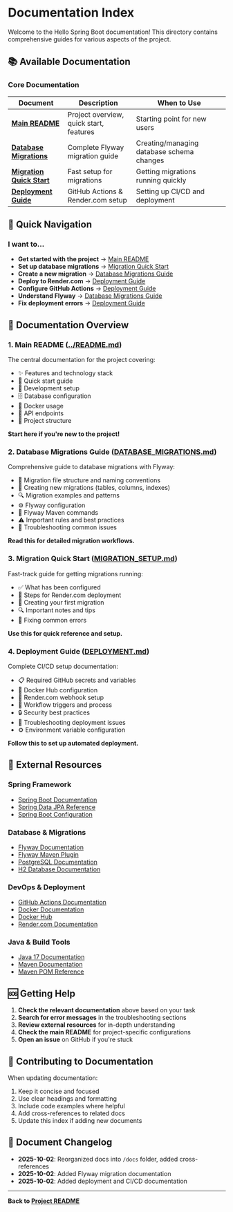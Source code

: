 # Documentation Index

Welcome to the Hello Spring Boot documentation! This directory contains comprehensive guides for various aspects of the project.

## 📚 Available Documentation

### Core Documentation

| Document | Description | When to Use |
|----------|-------------|-------------|
| [**Main README**](../README.md) | Project overview, quick start, features | Starting point for new users |
| [**Database Migrations**](./DATABASE_MIGRATIONS.md) | Complete Flyway migration guide | Creating/managing database schema changes |
| [**Migration Quick Start**](./MIGRATION_SETUP.md) | Fast setup for migrations | Getting migrations running quickly |
| [**Deployment Guide**](./DEPLOYMENT.md) | GitHub Actions & Render.com setup | Setting up CI/CD and deployment |

## 🎯 Quick Navigation

### I want to...

- **Get started with the project** → [Main README](../README.md)
- **Set up database migrations** → [Migration Quick Start](./MIGRATION_SETUP.md)
- **Create a new migration** → [Database Migrations Guide](./DATABASE_MIGRATIONS.md#how-to-create-a-new-migration)
- **Deploy to Render.com** → [Deployment Guide](./DEPLOYMENT.md)
- **Configure GitHub Actions** → [Deployment Guide](./DEPLOYMENT.md#required-repository-configuration)
- **Understand Flyway** → [Database Migrations Guide](./DATABASE_MIGRATIONS.md)
- **Fix deployment errors** → [Deployment Guide](./DEPLOYMENT.md#troubleshooting)

## 📖 Documentation Overview

### 1. Main README ([../README.md](../README.md))

The central documentation for the project covering:
- ✨ Features and technology stack
- 🚀 Quick start guide
- 🔧 Development setup
- 🗄️ Database configuration
- 🐳 Docker usage
- 📡 API endpoints
- 📁 Project structure

**Start here if you're new to the project!**

### 2. Database Migrations Guide ([DATABASE_MIGRATIONS.md](./DATABASE_MIGRATIONS.md))

Comprehensive guide to database migrations with Flyway:
- 📁 Migration file structure and naming conventions
- 📝 Creating new migrations (tables, columns, indexes)
- 🔍 Migration examples and patterns
- ⚙️ Flyway configuration
- 🔧 Flyway Maven commands
- ⚠️ Important rules and best practices
- 🐛 Troubleshooting common issues

**Read this for detailed migration workflows.**

### 3. Migration Quick Start ([MIGRATION_SETUP.md](./MIGRATION_SETUP.md))

Fast-track guide for getting migrations running:
- ✅ What has been configured
- 🚀 Steps for Render.com deployment
- 📝 Creating your first migration
- 🔍 Important notes and tips
- 🐛 Fixing common errors

**Use this for quick reference and setup.**

### 4. Deployment Guide ([DEPLOYMENT.md](./DEPLOYMENT.md))

Complete CI/CD setup documentation:
- 📋 Required GitHub secrets and variables
- 🐳 Docker Hub configuration
- 🔗 Render.com webhook setup
- 🔄 Workflow triggers and process
- 🔒 Security best practices
- 🐛 Troubleshooting deployment issues
- ⚙️ Environment variable configuration

**Follow this to set up automated deployment.**

## 🔗 External Resources

### Spring Framework
- [Spring Boot Documentation](https://docs.spring.io/spring-boot/docs/current/reference/html/)
- [Spring Data JPA Reference](https://docs.spring.io/spring-data/jpa/docs/current/reference/html/)
- [Spring Boot Configuration](https://docs.spring.io/spring-boot/docs/current/reference/html/application-properties.html)

### Database & Migrations
- [Flyway Documentation](https://flywaydb.org/documentation/)
- [Flyway Maven Plugin](https://flywaydb.org/documentation/usage/maven/)
- [PostgreSQL Documentation](https://www.postgresql.org/docs/)
- [H2 Database Documentation](http://www.h2database.com/html/main.html)

### DevOps & Deployment
- [GitHub Actions Documentation](https://docs.github.com/en/actions)
- [Docker Documentation](https://docs.docker.com/)
- [Docker Hub](https://docs.docker.com/docker-hub/)
- [Render.com Documentation](https://render.com/docs)

### Java & Build Tools
- [Java 17 Documentation](https://docs.oracle.com/en/java/javase/17/)
- [Maven Documentation](https://maven.apache.org/guides/)
- [Maven POM Reference](https://maven.apache.org/pom.html)

## 🆘 Getting Help

1. **Check the relevant documentation** above based on your task
2. **Search for error messages** in the troubleshooting sections
3. **Review external resources** for in-depth understanding
4. **Check the main README** for project-specific configurations
5. **Open an issue** on GitHub if you're stuck

## 🤝 Contributing to Documentation

When updating documentation:
1. Keep it concise and focused
2. Use clear headings and formatting
3. Include code examples where helpful
4. Add cross-references to related docs
5. Update this index if adding new documents

## 📝 Document Changelog

- **2025-10-02**: Reorganized docs into `/docs` folder, added cross-references
- **2025-10-02**: Added Flyway migration documentation
- **2025-10-02**: Added deployment and CI/CD documentation

---

**Back to [Project README](../README.md)**
